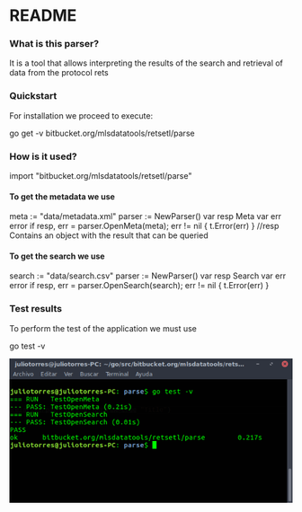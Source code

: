 # README #

### What is this parser?

It is a tool that allows interpreting the results of the search and retrieval of data from the protocol rets

### Quickstart

For installation we proceed to execute:

go get -v bitbucket.org/mlsdatatools/retsetl/parse

### How is it used?

import "bitbucket.org/mlsdatatools/retsetl/parse"

#### To get the metadata we use

meta := "data/metadata.xml"
parser := NewParser()
var resp Meta
var err error
if resp, err = parser.OpenMeta(meta); err != nil {
    t.Error(err)
}
//resp Contains an object with the result that can be queried

#### To get the search we use

search := "data/search.csv"
parser := NewParser()
var resp Search
var err error
if resp, err = parser.OpenSearch(search); err != nil {
    t.Error(err)
}


### Test results

To perform the test of the application we must use

go test -v

![Result](result.png?raw=true "Result")
